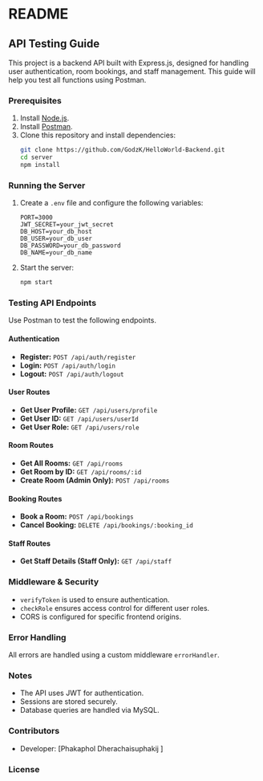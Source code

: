 # README

## API Testing Guide

This project is a backend API built with Express.js, designed for handling user authentication, room bookings, and staff management. This guide will help you test all functions using Postman.

### Prerequisites
1. Install [Node.js](https://nodejs.org/).
2. Install [Postman](https://www.postman.com/).
3. Clone this repository and install dependencies:
   ```sh
   git clone https://github.com/GodzK/HelloWorld-Backend.git
   cd server
   npm install
   ```

### Running the Server
1. Create a `.env` file and configure the following variables:
   ```env
   PORT=3000
   JWT_SECRET=your_jwt_secret
   DB_HOST=your_db_host
   DB_USER=your_db_user
   DB_PASSWORD=your_db_password
   DB_NAME=your_db_name
   ```
2. Start the server:
   ```sh
   npm start
   ```

### Testing API Endpoints
Use Postman to test the following endpoints.

#### Authentication
- **Register:** `POST /api/auth/register`
- **Login:** `POST /api/auth/login`
- **Logout:** `POST /api/auth/logout`

#### User Routes
- **Get User Profile:** `GET /api/users/profile`
- **Get User ID:** `GET /api/users/userId`
- **Get User Role:** `GET /api/users/role`

#### Room Routes
- **Get All Rooms:** `GET /api/rooms`
- **Get Room by ID:** `GET /api/rooms/:id`
- **Create Room (Admin Only):** `POST /api/rooms`

#### Booking Routes
- **Book a Room:** `POST /api/bookings`
- **Cancel Booking:** `DELETE /api/bookings/:booking_id`

#### Staff Routes
- **Get Staff Details (Staff Only):** `GET /api/staff`

### Middleware & Security
- `verifyToken` is used to ensure authentication.
- `checkRole` ensures access control for different user roles.
- CORS is configured for specific frontend origins.

### Error Handling
All errors are handled using a custom middleware `errorHandler`.

### Notes
- The API uses JWT for authentication.
- Sessions are stored securely.
- Database queries are handled via MySQL.

### Contributors
- Developer: [Phakaphol Dherachaisuphakij ]

### License

